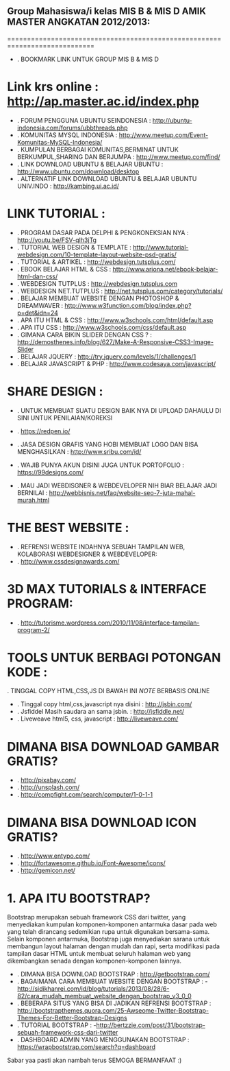                                      
                                              
                            
                                      
## Group Mahasiswa/i kelas MIS B & MIS D AMIK MASTER ANGKATAN 2012/2013: ##
============================================================================
- . BOOKMARK LINK  UNTUK GROUP MIS B & MIS D 

#   Link krs online  : http://ap.master.ac.id/index.php
- . FORUM PENGGUNA UBUNTU SEINDONESIA  : http://ubuntu-indonesia.com/forums/ubbthreads.php
- . KOMUNITAS MYSQL INDONESIA : http://www.meetup.com/Event-Komunitas-MySQL-Indonesia/
- . KUMPULAN BERBAGAI KOMUNITAS,BERMINAT UNTUK BERKUMPUL,SHARING DAN BERJUMPA : http://www.meetup.com/find/
- . LINK DOWNLOAD UBUNTU & BELAJAR UBUNTU : http://www.ubuntu.com/download/desktop
- . ALTERNATIF LINK DOWNLOAD UBUNTU & BELAJAR UBUNTU  UNIV.INDO : http://kambing.ui.ac.id/

#   LINK TUTORIAL :

- . PROGRAM DASAR PADA DELPHI & PENGKONEKSIAN NYA : http://youtu.be/FSV-qIh3jTg
- . TUTORIAL WEB DESIGN & TEMPLATE  : http://www.tutorial-webdesign.com/10-template-layout-website-psd-gratis/
- . TUTORIAL & ARTIKEL : http://webdesign.tutsplus.com/
- . EBOOK BELAJAR HTML & CSS                      : http://www.ariona.net/ebook-belajar-html-dan-css/
- . WEBDESIGN TUTPLUS                            : http://webdesign.tutsplus.com
- . WEBDESIGN NET.TUTPLUS : http://net.tutsplus.com/category/tutorials/
- . BELAJAR MEMBUAT WEBSITE DENGAN PHOTOSHOP & DREAMWAVER : http://www.w3function.com/blog/index.php?p=det&idn=24
- . APA ITU HTML & CSS : http://www.w3schools.com/html/default.asp
- . APA ITU CSS        :  http://www.w3schools.com/css/default.asp
- . GIMANA CARA BIKIN SLIDER DENGAN CSS ? : http://demosthenes.info/blog/627/Make-A-Responsive-CSS3-Image-Slider
- . BELAJAR JQUERY : http://try.jquery.com/levels/1/challenges/1
- . BELAJAR JAVASCRIPT & PHP : http://www.codesaya.com/javascript/

#   SHARE DESIGN :

- .  UNTUK MEMBUAT SUATU DESIGN BAIK NYA DI UPLOAD DAHAULU DI SINI UNTUK PENILAIAN/KOREKSI 

- . https://redpen.io/
- . JASA DESIGN GRAFIS YANG HOBI MEMBUAT LOGO DAN BISA MENGHASILKAN : http://www.sribu.com/id/
- . WAJIB PUNYA AKUN DISINI JUGA UNTUK PORTOFOLIO : https://99designs.com/
- . MAU JADI WEBDISGNER & WEBDEVELOPER NIH BIAR BELAJAR JADI BERNILAI : http://webbisnis.net/faq/website-seo-7-juta-mahal-murah.html
  
  
#   THE BEST WEBSITE :
- . REFRENSI WEBSITE INDAHNYA SEBUAH TAMPILAN WEB, KOLABORASI WEBDESIGNER & WEBDEVELOPER:
- . http://www.cssdesignawards.com/


# 3D MAX TUTORIALS & INTERFACE PROGRAM:

- . http://tutorisme.wordpress.com/2010/11/08/interface-tampilan-program-2/
 
# TOOLS UNTUK BERBAGI POTONGAN KODE :

  . TINGGAL COPY HTML,CSS,JS DI BAWAH INI *NOTE* BERBASIS ONLINE

- . Tinggal copy html,css,javascript nya disini : http://jsbin.com/
- . Jsfiddel Masih saudara an sama jsbin. : http://jsfiddle.net/
- . Liveweave html5, css, javascript : http://liveweave.com/

# DIMANA BISA DOWNLOAD GAMBAR GRATIS?
- . http://pixabay.com/
- . http://unsplash.com/
- . http://compfight.com/search/computer/1-0-1-1

# DIMANA BISA DOWNLOAD ICON GRATIS?
- . http://www.entypo.com/
- . http://fortawesome.github.io/Font-Awesome/icons/
- . http://gemicon.net/



# 1. APA ITU BOOTSTRAP?

 Bootstrap merupakan sebuah framework CSS dari twitter,
 yang menyediakan kumpulan komponen-komponen antarmuka dasar pada web yang telah dirancang sedemikian rupa untuk digunakan bersama-sama. 
 Selain komponen antarmuka, Bootstrap juga menyediakan sarana untuk membangun layout halaman dengan mudah dan rapi, 
 serta modifikasi pada tampilan dasar HTML untuk membuat seluruh halaman web yang dikembangkan senada dengan komponen-komponen lainnya.

- . DIMANA BISA DOWNLOAD BOOTSTRAP         : http://getbootstrap.com/
- . BAGAIMANA CARA MEMBUAT WEBSITE DENGAN BOOTSTRAP : -http://sidikhanrei.com/id/blog/tutorials/2013/08/28/6-82/cara_mudah_membuat_website_dengan_bootstrap_v3_0_0
- . BEBERAPA SITUS YANG BISA DI JADIKAN REFRENSI BOOTSTRAP : http://bootstrapthemes.quora.com/25-Awseome-Twitter-Bootstrap-Themes-For-Better-Bootstrap-Designs
- . TUTORIAL BOOTSTRAP : -http://bertzzie.com/post/31/bootstrap-sebuah-framework-css-dari-twitter
- . DASHBOARD ADMIN YANG MENGGUNAKAN BOOTSTRAP : https://wrapbootstrap.com/search?q=dashboard






Sabar yaa pasti akan nambah terus  SEMOGA BERMANFAAT :)
